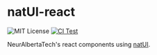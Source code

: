 # natUI-react
![MIT License](https://img.shields.io/github/license/neuralbertatech/natUI-react)
[![CI Test](https://github.com/neuralbertatech/natUI-react/actions/workflows/yarn-test.yml/badge.svg)](https://github.com/neuralbertatech/natUI-react/actions/workflows/yarn-test.yml)

NeurAlbertaTech's react components using [natUI](https://github.com/neuralbertatech/natUI).
